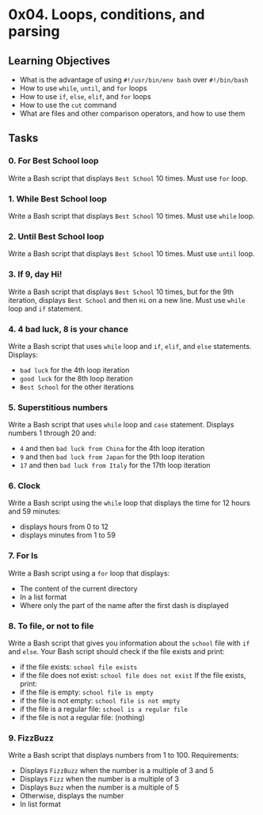 # 0x04. Loops, conditions, and parsing

## Learning Objectives
- What is the advantage of using `#!/usr/bin/env bash` over `#!/bin/bash`
- How to use `while`, `until`, and `for` loops
- How to use `if`, `else`, `elif`, and `for` loops
- How to use the `cut` command
- What are files and other comparison operators, and how to use them

## Tasks

### 0. For Best School loop
Write a Bash script that displays `Best School` 10 times. Must use `for` loop.

### 1. While Best School loop
Write a Bash script that displays `Best School` 10 times. Must use `while` loop.

### 2. Until Best School loop
Write a Bash script that displays `Best School` 10 times. Must use `until` loop.

### 3. If 9, day Hi!
Write a Bash script that displays `Best School` 10 times, but for the 9th iteration, displays `Best School` and then `Hi` on a new line. Must use `while` loop and `if` statement.

### 4. 4 bad luck, 8 is your chance
Write a Bash script that uses `while` loop and `if`, `elif`, and `else` statements. Displays:
- `bad luck` for the 4th loop iteration
- `good luck` for the 8th loop iteration
- `Best School` for the other iterations

### 5. Superstitious numbers
Write a Bash script that uses `while` loop and `case` statement. Displays numbers 1 through 20 and:
- `4` and then `bad luck from China` for the 4th loop iteration
- `9` and then `bad luck from Japan` for the 9th loop iteration
- `17` and then `bad luck from Italy` for the 17th loop iteration

### 6. Clock
Write a Bash script using the `while` loop that displays the time for 12 hours and 59 minutes:
- displays hours from 0 to 12
- displays minutes from 1 to 59

### 7. For ls
Write a Bash script using a `for` loop that displays:
- The content of the current directory
- In a list format
- Where only the part of the name after the first dash is displayed

### 8. To file, or not to file
Write a Bash script that gives you information about the `school` file with `if` and `else`.
Your Bash script should check if the file exists and print:
- if the file exists: `school file exists`
- if the file does not exist: `school file does not exist`
If the file exists, print:
- if the file is empty: `school file is empty`
- if the file is not empty: `school file is not empty`
- if the file is a regular file: `school is a regular file`
- if the file is not a regular file: (nothing)

### 9. FizzBuzz
Write a Bash script that displays numbers from 1 to 100.
Requirements:
- Displays `FizzBuzz` when the number is a multiple of 3 and 5
- Displays `Fizz` when the number is a multiple of 3
- Displays `Buzz` when the number is a multiple of 5
- Otherwise, displays the number
- In list format
